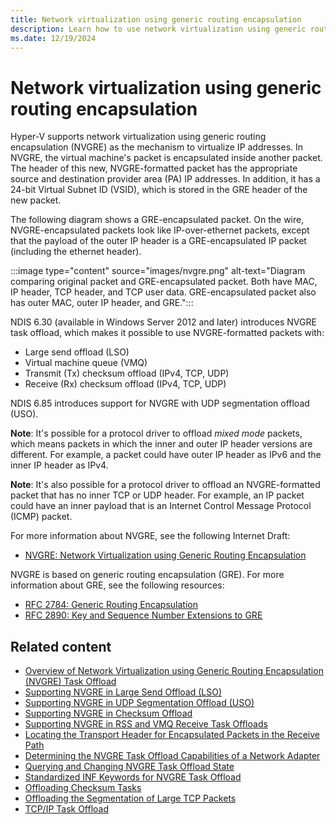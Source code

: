 ```yaml
---
title: Network virtualization using generic routing encapsulation
description: Learn how to use network virtualization using generic routing encapsulation (NVGRE) to virtualize IP addresses.
ms.date: 12/19/2024
---
```


# Network virtualization using generic routing encapsulation

Hyper-V supports network virtualization using generic routing encapsulation (NVGRE) as the mechanism to virtualize IP addresses. In NVGRE, the virtual machine's packet is encapsulated inside another packet. The header of this new, NVGRE-formatted packet has the appropriate source and destination provider area (PA) IP addresses. In addition, it has a 24-bit Virtual Subnet ID (VSID), which is stored in the GRE header of the new packet.

The following diagram shows a GRE-encapsulated packet. On the wire, NVGRE-encapsulated packets look like IP-over-ethernet packets, except that the payload of the outer IP header is a GRE-encapsulated IP packet (including the ethernet header).

:::image type="content" source="images/nvgre.png" alt-text="Diagram comparing original packet and GRE-encapsulated packet. Both have MAC, IP header, TCP header, and TCP user data. GRE-encapsulated packet also has outer MAC, outer IP header, and GRE.":::

NDIS 6.30 (available in Windows Server 2012 and later) introduces NVGRE task offload, which makes it possible to use NVGRE-formatted packets with:

- Large send offload (LSO)
- Virtual machine queue (VMQ)
- Transmit (Tx) checksum offload (IPv4, TCP, UDP)
- Receive (Rx) checksum offload (IPv4, TCP, UDP)

NDIS 6.85 introduces support for NVGRE with UDP segmentation offload (USO).

**Note**: It's possible for a protocol driver to offload *mixed mode* packets, which means packets in which the inner and outer IP header versions are different. For example, a packet could have outer IP header as IPv6 and the inner IP header as IPv4.

**Note**: It's also possible for a protocol driver to offload an NVGRE-formatted packet that has no inner TCP or UDP header. For example, an IP packet could have an inner payload that is an Internet Control Message Protocol (ICMP) packet.

For more information about NVGRE, see the following Internet Draft:

- [NVGRE: Network Virtualization using Generic Routing Encapsulation](https://tools.ietf.org/html/rfc7637)

NVGRE is based on generic routing encapsulation (GRE). For more information about GRE, see the following resources:

- [RFC 2784: Generic Routing Encapsulation](https://tools.ietf.org/html/rfc2784)
- [RFC 2890: Key and Sequence Number Extensions to GRE](https://tools.ietf.org/html/rfc2890)

## Related content

- [Overview of Network Virtualization using Generic Routing Encapsulation (NVGRE) Task Offload](overview-of-network-virtualization-using-generic-routing-encapsulation--nvgre--task-offload.md)
- [Supporting NVGRE in Large Send Offload (LSO)](supporting-nvgre-in-large-send-offload--lso-.md)
- [Supporting NVGRE in UDP Segmentation Offload (USO)](nvgre-support-with-udp-segmentation-offload.md)
- [Supporting NVGRE in Checksum Offload](supporting-nvgre-in-checksum-offload.md)
- [Supporting NVGRE in RSS and VMQ Receive Task Offloads](supporting-nvgre-in-rss-and-vmq-receive-task-offloads.md)
- [Locating the Transport Header for Encapsulated Packets in the Receive Path](locating-the-transport-header-for-encapsulaged-packets-in-the-receive-path.md)
- [Determining the NVGRE Task Offload Capabilities of a Network Adapter](determining-the-nvgre-task-offload-capabilities-of-a-network-adapter.md)
- [Querying and Changing NVGRE Task Offload State](querying-and-changing-nvgre-task-offload-state.md)
- [Standardized INF Keywords for NVGRE Task Offload](standardized-inf-keywords-for-nvgre-task-offload.md)
- [Offloading Checksum Tasks](offloading-checksum-tasks.md)
- [Offloading the Segmentation of Large TCP Packets](offloading-the-segmentation-of-large-tcp-packets.md)
- [TCP/IP Task Offload](task-offload.md)
